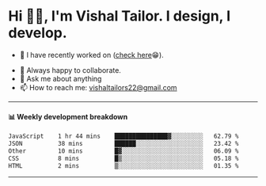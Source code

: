 # Hi 👋🏻, I'm Vishal Tailor. I design, I develop.

- 🔭 I have recently worked on ([check here](https://vishaltailor.com)😁).
<!-- - 🎦 Currently watching: JavaScript: The Hard Parts By Will Sentance. -->
- 👯 Always happy to collaborate.
- 💬 Ask me about anything
- 📫 How to reach me: <a href="mailto:vishaltailors22@gmail.com">vishaltailors22@gmail.com</a>

<hr /> 
<h4>📊 Weekly development breakdown</h4>
<!--START_SECTION:waka-->

```txt
JavaScript    1 hr 44 mins    ███████████████▓░░░░░░░░░   62.79 %
JSON          38 mins         ██████░░░░░░░░░░░░░░░░░░░   23.42 %
Other         10 mins         █▓░░░░░░░░░░░░░░░░░░░░░░░   06.09 %
CSS           8 mins          █▒░░░░░░░░░░░░░░░░░░░░░░░   05.18 %
HTML          2 mins          ▒░░░░░░░░░░░░░░░░░░░░░░░░   01.35 %
```

<!--END_SECTION:waka-->
<hr /> 

<!-- ![](./profile-3d-contrib/profile-green-animate.svg) -->
